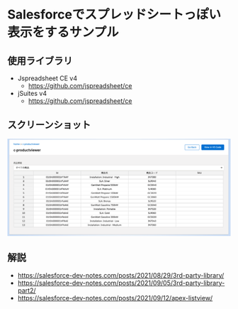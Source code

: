 # Salesforceでスプレッドシートっぽい表示をするサンプル

## 使用ライブラリ

- Jspreadsheet CE v4
  - https://github.com/jspreadsheet/ce
- jSuites v4
  - https://github.com/jspreadsheet/ce


## スクリーンショット

<img src="img/screenshot.png">


## 解説

- https://salesforce-dev-notes.com/posts/2021/08/29/3rd-party-library/
- https://salesforce-dev-notes.com/posts/2021/09/05/3rd-party-library-part2/
- https://salesforce-dev-notes.com/posts/2021/09/12/apex-listview/

